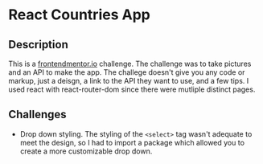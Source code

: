# React Countries App

## Description
This is a [frontendmentor.io](frontendmentor.io) challenge. The challenge was to take pictures and an API to make the app. The challege doesn't give you any code or markup, just a deisgn, a link to the API they want to use, and a few tips. I used react with react-router-dom since there were mutliple distinct pages. 

## Challenges
* Drop down styling. The styling of the ```<select>``` tag wasn't adequate to meet the design, so I had to import a package which allowed you to create a more customizable drop down.
